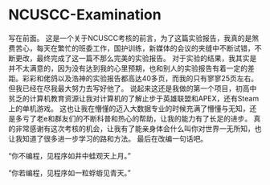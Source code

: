 # NCUSCC-Examination
写在前面。
这是一个关于NCUSCC考核的前言，为了这篇实验报告，我真的是煞费苦心，每天在繁忙的班委工作，国护训练，新媒体的会议的夹缝中不断试错，不断更改，最终完成了这一篇不那么完美的实验报告。
对于实验的结果，我其实是并不太满意的，因为没有达到我的心里预期，也和别人的实验报告有着一定的差距。彩彩和佬鸽以及浩神的实验报告都高达40多页，而我的只有寥寥25页左右。
但我已经在尽我最大努力去写好他了。
说起来这还是我做的第一个项目，初高中贫乏的计算机教育资源让我对计算机的了解止步于英雄联盟和APEX，还有Steam上的单机游戏。
这也让我在懵懂的迈入大数据专业的时候充满了懵懂与无知，还是多亏了老e和群友们的不断科普和热心的帮助，让我的能力有了长足的进步。
真的非常感谢有这次考核的机会，让我有了能亲身体会什么叫你对世界一无所知，也让我知道了很多进一步学习的路和方法。
最后在改编一句话吧。

“你不编程，见程序如井中蛙观天上月。” 

“你若编程，见程序如一粒蜉蝣见青天。”
